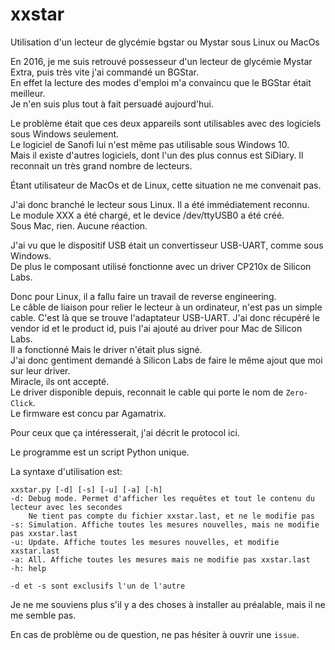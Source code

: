 # xxstar
Utilisation d'un lecteur de glycémie bgstar ou Mystar sous Linux ou MacOs  

En 2016, je me suis retrouvé possesseur d'un lecteur de glycémie Mystar Extra, puis très vite j'ai commandé un BGStar.  
En effet la lecture des modes d'emploi m'a convaincu que le BGStar était meilleur.  
Je n'en suis plus tout à fait persuadé aujourd'hui.  
  
Le problème était que ces deux appareils sont utilisables avec des logiciels sous Windows seulement.  
Le logiciel de Sanofi lui n'est même pas utilisable sous Windows 10.  
Mais il existe d'autres logiciels, dont l'un des plus connus est SiDiary. Il reconnait un très grand nombre de lecteurs.    
  
Étant utilisateur de MacOs et de Linux, cette situation ne me convenait pas.  
  
J'ai donc branché le lecteur sous Linux. Il a été immédiatement reconnu.  
Le module XXX a été chargé, et le device /dev/ttyUSB0 a été créé.  
Sous Mac, rien. Aucune réaction.  
  
J'ai vu que le dispositif USB était un convertisseur USB-UART, comme sous Windows.  
De plus le composant utilisé fonctionne avec un driver CP210x de Silicon Labs.  
  
Donc pour Linux, il a fallu faire un travail de reverse engineering.  
Le câble de liaison pour relier le lecteur à un ordinateur, n'est pas un simple cable. C'est là que se trouve l'adaptateur USB-UART. J'ai donc récupéré le vendor id et le product id, puis l'ai ajouté au driver pour Mac de Silicon Labs.  
Il a fonctionné Mais le driver n'était plus signé.  
J'ai donc gentiment demandé à Silicon Labs de faire le même ajout que moi sur leur driver.  
Miracle, ils ont accepté.  
Le driver disponible depuis, reconnait le cable qui porte le nom de `Zero-Click`.  
Le firmware est concu par Agamatrix.  
  
Pour ceux que ça intéresserait, j'ai décrit le protocol ici.  
  
Le programme est un script Python unique.  
  
La syntaxe d'utilisation est:  

```
xxstar.py [-d] [-s] [-u] [-a] [-h]  
-d: Debug mode. Permet d'afficher les requêtes et tout le contenu du lecteur avec les secondes  
    Ne tient pas compte du fichier xxstar.last, et ne le modifie pas  
-s: Simulation. Affiche toutes les mesures nouvelles, mais ne modifie pas xxstar.last  
-u: Update. Affiche toutes les mesures nouvelles, et modifie xxstar.last  
-a: All. Affiche toutes les mesures mais ne modifie pas xxstar.last  
-h: help  
  
-d et -s sont exclusifs l'un de l'autre  
```
Je ne me souviens plus s'il y a des choses à installer au préalable, mais il ne me semble pas.  
  
En cas de problème ou de question, ne pas hésiter à ouvrir une `issue`.  
